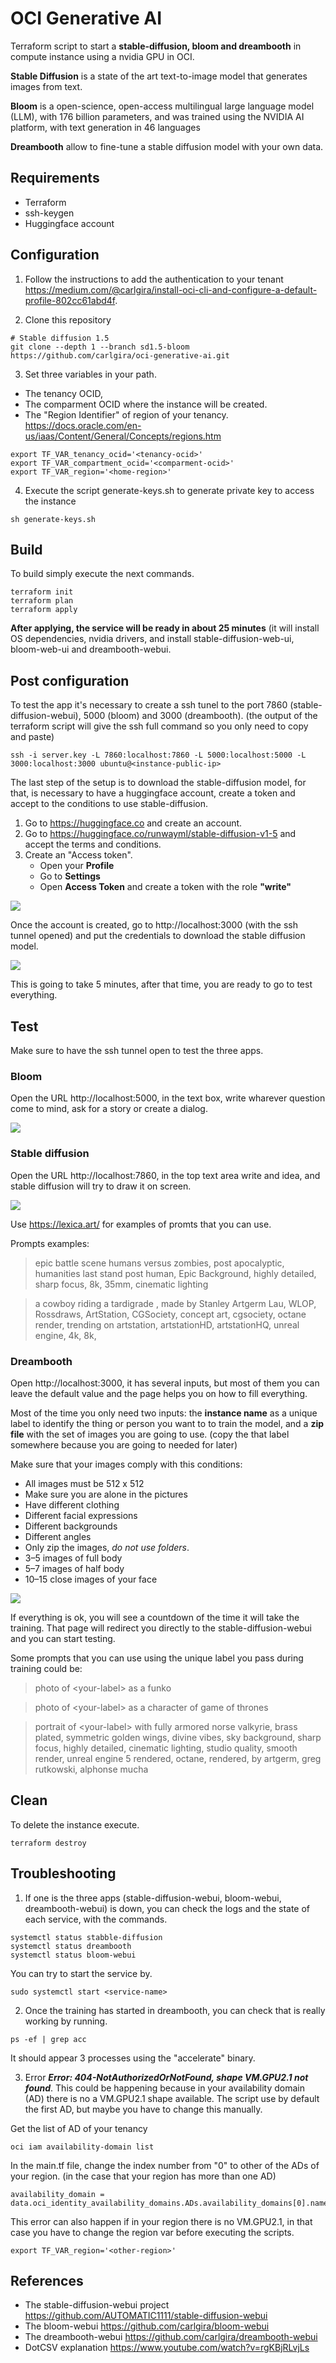 # OCI Generative AI
Terraform script to start a **stable-diffusion, bloom and dreambooth** in compute instance using a nvidia GPU in OCI.

**Stable Diffusion** is a state of the art text-to-image model that generates images from text.

**Bloom** is a open-science, open-access multilingual large language model (LLM), with 176 billion parameters, and was trained using the NVIDIA AI platform, with text generation in 46 languages

**Dreambooth** allow to fine-tune a stable diffusion model with your own data.

## Requirements

- Terraform
- ssh-keygen
- Huggingface account

## Configuration

1. Follow the instructions to add the authentication to your tenant https://medium.com/@carlgira/install-oci-cli-and-configure-a-default-profile-802cc61abd4f.

2. Clone this repository
```
# Stable diffusion 1.5
git clone --depth 1 --branch sd1.5-bloom https://github.com/carlgira/oci-generative-ai.git
```

3. Set three variables in your path. 
- The tenancy OCID, 
- The comparment OCID where the instance will be created.
- The "Region Identifier" of region of your tenancy. https://docs.oracle.com/en-us/iaas/Content/General/Concepts/regions.htm

```
export TF_VAR_tenancy_ocid='<tenancy-ocid>'
export TF_VAR_compartment_ocid='<comparment-ocid>'
export TF_VAR_region='<home-region>'
```

4. Execute the script generate-keys.sh to generate private key to access the instance
```
sh generate-keys.sh
```

## Build
To build simply execute the next commands. 
```
terraform init
terraform plan
terraform apply
```

**After applying, the service will be ready in about 25 minutes** (it will install OS dependencies, nvidia drivers, and install stable-diffusion-web-ui, bloom-web-ui and dreambooth-webui.

## Post configuration
To test the app it's necessary to create a ssh tunel to the port 7860 (stable-diffusion-webui), 5000 (bloom) and 3000 (dreambooth).  (the output of the terraform script will give the ssh full command so you only need to copy and paste)

```
ssh -i server.key -L 7860:localhost:7860 -L 5000:localhost:5000 -L 3000:localhost:3000 ubuntu@<instance-public-ip>
```

The last step of the setup is to download the stable-diffusion model, for that, is necessary to have a huggingface account, create a token and accept to the conditions to use stable-diffusion.

1. Go to https://huggingface.co and create an account.
2. Go to https://huggingface.co/runwayml/stable-diffusion-v1-5 and accept the terms and conditions.
3. Create an "Access token".
    - Open your **Profile**
    - Go to **Settings**
    - Open **Access Token** and create a token with the role **"write"**

<img src="images/huggingface-token.png" />

Once the account is created, go to http://localhost:3000 (with the ssh tunnel opened) and put the credentials to download the stable diffusion model.

<img src="images/setup-sd-model.png" />

This is going to take 5 minutes, after that time, you are ready to go to test everything.

## Test
Make sure to have the ssh tunnel open to test the three apps.

### Bloom
Open the URL http://localhost:5000, in the text box, write wharever question come to mind, ask for a story or create a dialog.

<img src="images/bloom-webui.jpg" />

### Stable diffusion
Open the URL http://localhost:7860, in the top text area write and idea, and stable diffusion will try to draw it on screen. 

<img src="images/stable-diffusion-webui.jpg" />

Use https://lexica.art/ for examples of promts that you can use.

Prompts examples:


> epic battle scene humans versus zombies, post apocalyptic, humanities last stand post human, Epic Background, highly detailed, sharp focus, 8k, 35mm, cinematic lighting


> a cowboy riding a tardigrade , made by Stanley Artgerm Lau, WLOP, Rossdraws, ArtStation, CGSociety, concept art, cgsociety, octane render, trending on artstation, artstationHD, artstationHQ, unreal engine, 4k, 8k,


### Dreambooth
Open http://localhost:3000, it has several inputs, but most of them you can leave the default value and the page helps you on how to fill everything. 

Most of the time you only need two inputs: the **instance name** as a unique label to identify the thing or person you want to to train the model, and a **zip file** with the set of images you are going to use. (copy the that label somewhere because you are going to needed for later)

Make sure that your images comply with this conditions:
- All images must be 512 x 512
- Make sure you are alone in the pictures
- Have different clothing
- Different facial expressions
- Different backgrounds
- Different angles
- Only zip the images, *do not use folders*.
- 3–5 images of full body
- 5–7 images of half body
- 10–15 close images of your face

<img src="images/dreambooth-webui.png" />

If everything is ok, you will see a countdown of the time it will take the training. That page will redirect you directly to the stable-diffusion-webui and you can start testing.

Some prompts that you can use using the unique label you pass during training could be:

> photo of &lt;your-label&gt; as a funko



> photo of &lt;your-label&gt; as a character of game of thrones


> portrait of &lt;your-label&gt; with fully armored norse valkyrie, brass plated, symmetric golden wings, divine vibes,  sky background, sharp focus, highly detailed, cinematic lighting, studio quality, smooth render, unreal engine 5 rendered, octane, rendered, by artgerm, greg rutkowski, alphonse mucha

## Clean
To delete the instance execute.
```
terraform destroy
```

## Troubleshooting
1. If one is the three apps (stable-diffusion-webui, bloom-webui, dreambooth-webui) is down, you can check the logs and the state of each service, with the commands.

```
systemctl status stabble-diffusion
systemctl status dreambooth
systemctl status bloom-webui
```

You can try to start the service by.
```
sudo systemctl start <service-name>
```

2. Once the training has started in dreambooth, you can check that is really working by running.
```
ps -ef | grep acc
```
It should appear 3 processes using the "accelerate" binary.

3. Error ***Error: 404-NotAuthorizedOrNotFound, shape VM.GPU2.1 not found***.
This could be happening because in your availability domain (AD) there is no a VM.GPU2.1 shape available. The script use by default the first AD, but maybe you have to change this manually.

Get the list of AD of your tenancy
```
oci iam availability-domain list
```

In the main.tf file, change the index number from "0" to other of the ADs of your region. (in the case that your region has more than one AD)
```
availability_domain = data.oci_identity_availability_domains.ADs.availability_domains[0].name
```
This error can also happen if in your region there is no VM.GPU2.1, in that case you have to change the region var before executing the scripts. 
```
export TF_VAR_region='<other-region>'
```

## References
- The stable-diffusion-webui project https://github.com/AUTOMATIC1111/stable-diffusion-webui
- The bloom-webui https://github.com/carlgira/bloom-webui 
- The dreambooth-webui https://github.com/carlgira/dreambooth-webui
- DotCSV explanation https://www.youtube.com/watch?v=rgKBjRLvjLs
